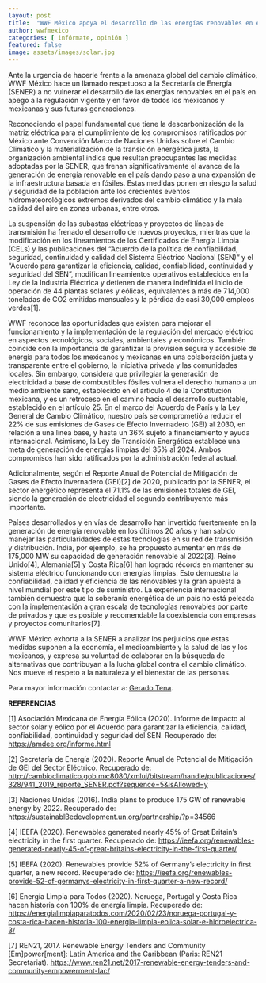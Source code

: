```yaml
---
layout: post
title:  "WWF México apoya el desarrollo de las energías renovables en el país como pieza fundamental para la transición energética justa."
author: wwfmexico
categories: [ infórmate, opinión ]
featured: false
image: assets/images/solar.jpg
---
```


Ante la urgencia de hacerle frente a la amenaza global del cambio climático, WWF México hace un llamado respetuoso a la Secretaría de Energía (SENER) a no vulnerar el desarrollo de las energías renovables en el país en apego a la regulación vigente y en favor de todos los mexicanos y mexicanas y sus futuras generaciones.
 
Reconociendo el papel fundamental que tiene la descarbonización de la matriz eléctrica para el cumplimiento de los compromisos ratificados por México ante Convención Marco de Naciones Unidas sobre el Cambio Climático y la materialización de la transición energética justa, la organización ambiental indica que resultan preocupantes las medidas adoptadas por la SENER, que frenan significativamente el avance de la generación de energía renovable en el país dando paso a una expansión de la infraestructura basada en fósiles. Estas medidas ponen en riesgo la salud y seguridad de la población ante los crecientes eventos hidrometeorológicos extremos derivados del cambio climático y la mala calidad del aire en zonas urbanas, entre otros.    
 
La suspensión de las subastas eléctricas y proyectos de líneas de transmisión ha frenado el desarrollo de nuevos proyectos, mientras que la modificación en los lineamientos de los Certificados de Energía Limpia (CELs) y las publicaciones del “Acuerdo de la política de confiabilidad, seguridad, continuidad y calidad del Sistema Eléctrico Nacional (SEN)“ y el “Acuerdo para garantizar la eficiencia, calidad, confiabilidad, continuidad y seguridad del SEN”, modifican lineamientos operativos establecidos en la Ley de la Industria Eléctrica y detienen de manera indefinida el inicio de operación de 44 plantas solares y eólicas, equivalentes a más de 714,000 toneladas de CO2 emitidas mensuales  y la pérdida de casi 30,000 empleos verdes[1].
 
WWF reconoce las oportunidades que existen para mejorar el funcionamiento  y la implementación de la regulación del mercado eléctrico en aspectos tecnológicos, sociales, ambientales y económicos. También coincide con la importancia de garantizar la provisión segura y accesible de energía para todos los mexicanos y mexicanas en una colaboración justa y transparente entre el gobierno, la iniciativa privada y las comunidades locales. Sin embargo, considera que privilegiar la generación de electricidad a base de combustibles fósiles vulnera el derecho humano a un medio ambiente sano, establecido en el artículo 4 de la Constitución mexicana, y es un retroceso en el camino hacia el desarrollo sustentable, establecido en el artículo 25.
En el marco del Acuerdo de París y la Ley General de Cambio Climático, nuestro país se comprometió a reducir el 22% de sus emisiones de Gases de Efecto Invernadero (GEI) al 2030, en relación a una línea base, y hasta un 36% sujeto a financiamiento y ayuda internacional. Asimismo, la Ley de Transición Energética establece una meta de generación de energías limpias del 35% al 2024. Ambos compromisos han sido ratificados por la administración federal actual.
 
Adicionalmente, según el Reporte Anual de Potencial de Mitigación de Gases de Efecto Invernadero (GEI)[2] de 2020, publicado por la SENER, el sector energético representa el 71.1% de las emisiones totales de GEI, siendo la generación de electricidad el segundo contribuyente más importante.
 
Países desarrollados y en vías de desarrollo han invertido fuertemente en la generación de energía renovable en los últimos 20 años y han sabido manejar las particularidades de estas tecnologías en su red de transmisión y distribución. India, por ejemplo, se ha propuesto aumentar en más de 175,000 MW su capacidad de generación renovable al 2022[3]. Reino Unido[4], Alemania[5] y Costa Rica[6] han logrado récords en mantener su sistema eléctrico funcionando con energías limpias. Esto demuestra la confiabilidad, calidad y eficiencia de las renovables y la gran apuesta a nivel mundial por este tipo de suministro. La experiencia internacional también demuestra que la soberanía energética de un país no está peleada con la implementación a gran escala de tecnologías renovables por parte de privados y que es posible y recomendable la coexistencia con empresas y proyectos comunitarios[7].
 
WWF México exhorta a la SENER a analizar los perjuicios que estas medidas suponen a la economía, el medioambiente y la salud de las y los mexicanos, y expresa su voluntad de colaborar en la búsqueda de alternativas que contribuyan a la lucha global contra el cambio climático. Nos mueve el respeto a la naturaleza y el bienestar de las personas.  

Para mayor información contactar a: [Gerado Tena][jekyll-docs].


 

**REFERENCIAS**

[1] Asociación Mexicana de Energía Eólica (2020). Informe de impacto al sector solar y eólico por el Acuerdo para garantizar la eficiencia, calidad, confiabilidad, continuidad y seguridad del SEN. Recuperado de: https://amdee.org/informe.html
 
[2] Secretaría de Energía (2020). Reporte Anual de Potencial de Mitigación de GEI del Sector Eléctrico. Recuperado de: http://cambioclimatico.gob.mx:8080/xmlui/bitstream/handle/publicaciones/328/941_2019_reporte_SENER.pdf?sequence=5&isAllowed=y

[3] Naciones Unidas (2016). India plans to produce 175 GW of renewable energy by 2022. Recuperado de: https://sustainablBedevelopment.un.org/partnership/?p=34566

[4] IEEFA (2020). Renewables generated nearly 45% of Great Britain’s electricity in the first quarter. Recuperado de: https://ieefa.org/renewables-generated-nearly-45-of-great-britains-electricity-in-the-first-quarter/

[5] IEEFA (2020). Renewables provide 52% of Germany’s electricity in first quarter, a new record. Recuperado de: https://ieefa.org/renewables-provide-52-of-germanys-electricity-in-first-quarter-a-new-record/

[6] Energía Limpia para Todos (2020). Noruega, Portugal y Costa Rica hacen historia con 100% de energía limpia. Recuperado de: https://energialimpiaparatodos.com/2020/02/23/noruega-portugal-y-costa-rica-hacen-historia-100-energia-limpia-eolica-solar-e-hidroelectrica-3/

[7] REN21, 2017. Renewable Energy Tenders and Community [Em]power[ment]: Latin America and the Caribbean (Paris: REN21 Secretariat). https://www.ren21.net/2017-renewable-energy-tenders-and-community-empowerment-lac/


[jekyll-docs]: mailto:gtena@wwfmex.org